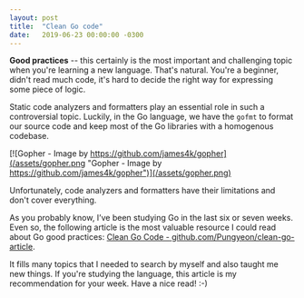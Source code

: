 ```yaml
---
layout: post
title:  "Clean Go code"
date:   2019-06-23 00:00:00 -0300
---
```


**Good practices** -- this certainly is the most important and challenging topic when you're learning a new language. That's natural. You're a beginner, didn't read much code, it's hard to decide the right way for expressing some piece of logic.

Static code analyzers and formatters play an essential role in such a controversial topic.  Luckily, in the Go language, we have the `gofmt` to format our source code and keep most of the Go libraries with a homogenous codebase.

[![Gopher - Image by https://github.com/james4k/gopher](/assets/gopher.png "Gopher - Image by https://github.com/james4k/gopher")](/assets/gopher.png)

Unfortunately, code analyzers and formatters have their limitations and don't cover everything.

As you probably know, I’ve been studying Go in the last six or seven weeks. Even so, the following article is the most valuable resource I could read about Go good practices: [Clean Go Code - github.com/Pungyeon/clean-go-article](https://github.com/Pungyeon/clean-go-article).

It fills many topics that I needed to search by myself and also taught me new things. If you're studying the language, this article is my recommendation for your week. Have a nice read! :-)
